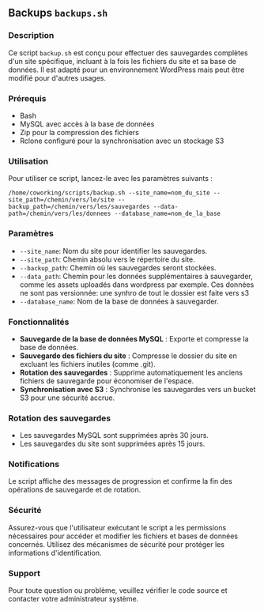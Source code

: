 ## Backups `backups.sh`

### Description
Ce script `backup.sh` est conçu pour effectuer des sauvegardes complètes d'un site spécifique, incluant à la fois les fichiers du site et sa base de données. Il est adapté pour un environnement WordPress mais peut être modifié pour d'autres usages.

### Prérequis
- Bash
- MySQL avec accès à la base de données
- Zip pour la compression des fichiers
- Rclone configuré pour la synchronisation avec un stockage S3

### Utilisation
Pour utiliser ce script, lancez-le avec les paramètres suivants :

```
/home/coworking/scripts/backup.sh --site_name=nom_du_site --site_path=/chemin/vers/le/site --backup_path=/chemin/vers/les/sauvegardes --data-path=/chemin/vers/les/donnees --database_name=nom_de_la_base
```

### Paramètres
- `--site_name`: Nom du site pour identifier les sauvegardes.
- `--site_path`: Chemin absolu vers le répertoire du site.
- `--backup_path`: Chemin où les sauvegardes seront stockées.
- `--data_path`: Chemin pour les données supplémentaires à sauvegarder, comme les assets uploadés dans wordpress par exemple. Ces données ne sont pas versionnée: une synhro de tout le dossier est faite vers s3
- `--database_name`: Nom de la base de données à sauvegarder.

### Fonctionnalités
- **Sauvegarde de la base de données MySQL** : Exporte et compresse la base de données.
- **Sauvegarde des fichiers du site** : Compresse le dossier du site en excluant les fichiers inutiles (comme .git).
- **Rotation des sauvegardes** : Supprime automatiquement les anciens fichiers de sauvegarde pour économiser de l'espace.
- **Synchronisation avec S3** : Synchronise les sauvegardes vers un bucket S3 pour une sécurité accrue.

### Rotation des sauvegardes
- Les sauvegardes MySQL sont supprimées après 30 jours.
- Les sauvegardes du site sont supprimées après 15 jours.

### Notifications
Le script affiche des messages de progression et confirme la fin des opérations de sauvegarde et de rotation.

### Sécurité
Assurez-vous que l'utilisateur exécutant le script a les permissions nécessaires pour accéder et modifier les fichiers et bases de données concernés. Utilisez des mécanismes de sécurité pour protéger les informations d'identification.

### Support
Pour toute question ou problème, veuillez vérifier le code source et contacter votre administrateur système.
